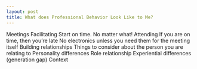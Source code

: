 ```yaml
---
layout: post
title: What does Professional Behavior Look Like to Me?
---
```


Meetings
Facilitating
Start on time. No matter what!
Attending
If you are on time, then you’re late
No electronics unless you need them for the meeting itself
Building relationships
Things to consider about the person you are relating to
Personality differences
Role relationship
Experiential differences (generation gap)
Context

